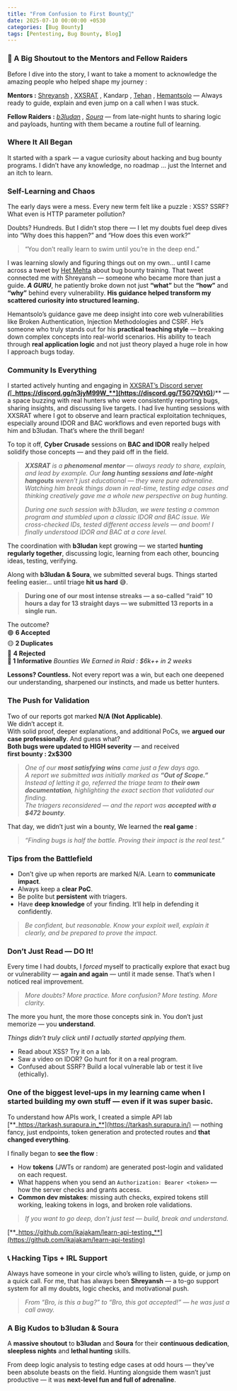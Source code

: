 ```yaml
---
title: "From Confusion to First Bounty💸"
date: 2025-07-10 00:00:00 +0530
categories: [Bug Bounty]
tags: [Pentesting, Bug Bounty, Blog]
---
```


<!-- # From Confusion to First Bounty💸 -->

### 🙏 A Big Shoutout to the Mentors and Fellow Raiders
Before I dive into the story, I want to take a moment to acknowledge the amazing people who helped shape my journey :

**Mentors :**
[Shreyansh](https://www.linkedin.com/in/shreyansh-desai/) , [XXSRAT](https://www.linkedin.com/in/wesley-thijs-8b384828a/) , Kandarp , [Tehan](https://www.linkedin.com/in/mohammadtehan/) , [Hemantsolo](https://www.linkedin.com/in/hemantsolo/) — Always ready to guide, explain and even jump on a call when I was stuck.

**Fellow Raiders :**
[_b3ludan_](https://www.linkedin.com/in/b3ludan/) _,_ [_Soura_](https://www.linkedin.com/in/sourajit-mukherjee-915060266/) — from late-night hunts to sharing logic and payloads, hunting with them became a routine full of learning.

### Where It All Began
It started with a spark — a vague curiosity about hacking and bug bounty programs. I didn’t have any knowledge, no roadmap … just the Internet and an itch to learn.

### Self-Learning and Chaos

The early days were a mess. Every new term felt like a puzzle : XSS? SSRF? What even is HTTP parameter pollution?

Doubts? Hundreds. But I didn’t stop there — I let my doubts fuel deep dives into “Why does this happen?” and “How does this even work?”

> “You don’t really learn to swim until you’re in the deep end.”

I was learning slowly and figuring things out on my own… until I came across a tweet by [Het Mehta](https://www.linkedin.com/in/hetmehtaa/) about bug bounty training. That tweet connected me with Shreyansh — someone who became more than just a guide. **_A GURU_**, he patiently broke down not just **“what”** but the **“how”** and **“why”** behind every vulnerability. **His guidance helped transform my scattered curiosity into structured learning.**

Hemantsolo’s guidance gave me deep insight into core web vulnerabilities like  Broken Authentication, Injection Methodologies and CSRF. He’s someone who truly stands out for his **practical teaching style** — breaking down complex concepts into real-world scenarios. His ability to teach through **real application logic** and not just theory played a huge role in how I approach bugs today.

### Community Is Everything
I started actively hunting and engaging in [XXSRAT’s Discord server](https://discord.gg/n3jyM99W) **_(_**[**_https://discord.gg/n3jyM99W_**](https://discord.gg/T5G7QVtG)**_)_** — a space buzzing with real hunters who were consistently reporting bugs, sharing insights, and discussing live targets. I had live hunting sessions with XXSRAT where I got to observe and learn practical exploitation techniques, especially around IDOR and BAC workflows and even reported bugs with him and b3ludan. That’s where the thrill began!

To top it off, **Cyber Crusade** sessions on **BAC and IDOR** really helped solidify those concepts — and they paid off in the field.

> **_XXSRAT_** _is a_ **_phenomenal mentor_** _— always ready to share, explain, and lead by example. Our_ **_long hunting sessions and late-night hangouts_** _weren’t just educational — they were pure adrenaline. Watching him break things down in real-time, testing edge cases and thinking creatively gave me a whole new perspective on bug hunting._
> 
> _During one such session with b3ludan, we were testing a common program and stumbled upon a classic IDOR and BAC issue. We cross-checked IDs, tested different access levels — and boom! I finally understood IDOR and BAC at a core level._

The coordination with **b3ludan** kept growing — we started **hunting regularly together**, discussing logic, learning from each other, bouncing ideas, testing, verifying.

Along with **b3ludan & Soura**, we submitted several bugs. Things started feeling easier… until triage **hit us hard** 😅.

> **During one of our most intense streaks — a so-called “raid” 10 hours a day for 13 straight days — we submitted 13 reports in a single run.**

The outcome?  
🟢 **6 Accepted**  
🟡 **2 Duplicates**  
🔴 **4 Rejected  
🔵 1 Informative**
_Bounties We Earned in Raid : $6k++ in 2 weeks_

**Lessons? Countless.**
Not every report was a win, but each one deepened our understanding, sharpened our instincts, and made us better hunters.

### The Push for Validation
Two of our reports got marked **N/A (Not Applicable)**.  
We didn’t accept it.  
With solid proof, deeper explanations, and additional PoCs, we **argued our case professionally**. And guess what?  
**Both bugs were updated to HIGH severity** — and received  
**first bounty : 2x$300**

> _One of our_ **_most satisfying wins_** _came just a few days ago.  
A report we submitted was initially marked as_ **_“Out of Scope.”_** _Instead of letting it go, referred the triage team to_ **_their own documentation_**_, highlighting the exact section that validated our finding.  
The triagers reconsidered — and the report was_ **_accepted with a $472 bounty_**_._

That day, we didn’t just win a bounty, We learned the **real game** :
> _“Finding bugs is half the battle. Proving their impact is the real test.”_

### Tips from the Battlefield
-   Don’t give up when reports are marked N/A. Learn to **communicate impact**.
-   Always keep a **clear PoC**.
-   Be polite but **persistent** with triagers.
-   Have **deep knowledge** of your finding. It’ll help in defending it confidently.

> _Be confident, but reasonable. Know your exploit well, explain it clearly, and be prepared to prove the impact._

### Don’t Just Read — DO It!
Every time I had doubts, I _forced_ myself to practically explore that exact bug or vulnerability — **again and again** — until it made sense. That’s when I noticed real improvement.

> _More doubts? More practice. More confusion? More testing. More clarity._

The more you hunt, the more those concepts sink in. You don’t just memorize — you **understand**.

_Things didn’t truly click until I actually started applying them._
-   Read about XSS? Try it on a lab.
-   Saw a video on IDOR? Go hunt for it on a real program.
-   Confused about SSRF? Build a local vulnerable lab or test it live (ethically).

### One of the biggest level-ups in my learning came when I started **building my own stuff** — even if it was super basic.
To understand how APIs work, I created a simple API lab [**_https://tarkash.surapura.in_**](https://tarkash.surapura.in/) — nothing fancy, just endpoints, token generation and protected routes and **that changed everything**.

I finally began to **see the flow** :

-   How **tokens** (JWTs or random) are generated post-login and validated on each request.
-   What happens when you send an `Authorization: Bearer <token>` — how the server checks and grants access.
-   **Common dev mistakes**: missing auth checks, expired tokens still working, leaking tokens in logs, and broken role validations.

> _If you want to go deep, don’t just test — build, break and understand._

[**_https://github.com/ikajakam/learn-api-testing_**](https://github.com/ikajakam/learn-api-testing)

### 📞 Hacking Tips + IRL Support
Always have someone in your circle who’s willing to listen, guide, or jump on a quick call.
For me, that has always been **Shreyansh** — a to-go support system for all my doubts, logic checks, and motivational push.

> _From “Bro, is this a bug?” to “Bro, this got accepted!” — he was just a call away._

### A Big Kudos to b3ludan & Soura

A **massive shoutout** to **b3ludan** and **Soura** for their **continuous dedication**, **sleepless nights** and **lethal hunting** skills.

From deep logic analysis to testing edge cases at odd hours — they’ve been absolute beasts on the field. Hunting alongside them wasn’t just productive — it was **next-level fun and full of adrenaline**.
